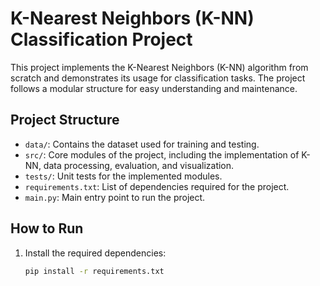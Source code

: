 # K-Nearest Neighbors (K-NN) Classification Project

This project implements the K-Nearest Neighbors (K-NN) algorithm from scratch and demonstrates its usage for classification tasks. The project follows a modular structure for easy understanding and maintenance.

## Project Structure

- `data/`: Contains the dataset used for training and testing.
- `src/`: Core modules of the project, including the implementation of K-NN, data processing, evaluation, and visualization.
- `tests/`: Unit tests for the implemented modules.
- `requirements.txt`: List of dependencies required for the project.
- `main.py`: Main entry point to run the project.

## How to Run

1. Install the required dependencies:
   ```bash
   pip install -r requirements.txt
